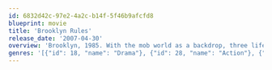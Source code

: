 ```yaml
---
id: 6832d42c-97e2-4a2c-b14f-5f46b9afcfd8
blueprint: movie
title: 'Brooklyn Rules'
release_date: '2007-04-30'
overview: 'Brooklyn, 1985. With the mob world as a backdrop, three life-long friends struggle with questions of love, loss and loyalty.'
genres: '[{"id": 18, "name": "Drama"}, {"id": 28, "name": "Action"}, {"id": 53, "name": "Thriller"}]'
---
```

